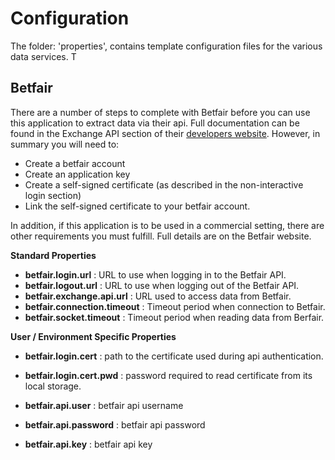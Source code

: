 # Configuration

The folder: 'properties', contains template configuration files for the various data services.  T
 
## Betfair

There are a number of steps to complete with Betfair before you can use this application to extract data via their api.  Full documentation
can be found in the Exchange API section of their [developers website](https://developer.betfair.com/).  However, in summary you will need to:

* Create a betfair account
* Create an application key
* Create a self-signed certificate (as described in the non-interactive login section)
* Link the self-signed certificate to your betfair account.

In addition, if this application is to be used in a commercial setting, there are other requirements you must fulfill.  Full details are on the Betfair website.

__Standard Properties__

* __betfair.login.url__ : URL to use when logging in to the Betfair API. 
* __betfair.logout.url__ : URL to use when logging out of the Betfair API.
* __betfair.exchange.api.url__ : URL used to access data from Betfair.
* __betfair.connection.timeout__ : Timeout period when connection to Betfair.
* __betfair.socket.timeout__ : Timeout period when reading data from Berfair.

__User / Environment Specific Properties__

* __betfair.login.cert__ : path to the certificate used during api authentication. 
* __betfair.login.cert.pwd__ : password required to read certificate from its local storage. 

* __betfair.api.user__ : betfair api username 
* __betfair.api.password__ : betfair api password  
* __betfair.api.key__ : betfair api key 

 